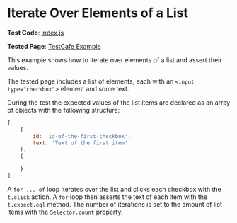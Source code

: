 # Iterate Over Elements of a List

**Test Code**: [index.js](index.js)

**Tested Page**: [TestCafe Example](https://devexpress.github.io/testcafe/example/)

This example shows how to iterate over elements of a list and assert their values.

The tested page includes a list of elements, each with an `<input type="checkbox"`> element and some text.

During the test the expected values of the list items are declared as an array of objects with the following structure:

```js
[
    {
        id: 'id-of-the-first-checkbox',
        text: 'Text of the first item'
    },
    {
        ...
    }
]
```

A `for ... of` loop iterates over the list and clicks each checkbox with the `t.click` action. A `for` loop then asserts the text of each item with the `t.expect.eql` method. The number of iterations is set to the amount of list items with the `Selector.count` property.
